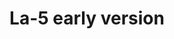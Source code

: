 ---
layout: product
title: "La-5 early version"
price: "3200" 
desc: "Plastična maketa"
img_path: "/assets/img/CP72015.webp"
brand: "Clear Prop"
available: true
special_offer: false
new: true
soon: false
cat: "010000"
subcat: "014300"
subsubcat: "00"
sifra: "CP72015"
popular: false
---